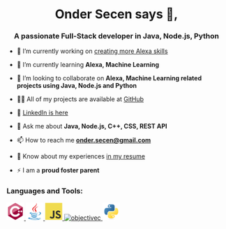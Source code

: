 <h1 align="center">Onder Secen says  👋, </h1>
<h3 align="center">A passionate Full-Stack developer in Java, Node.js, Python</h3>

- 🔭 I’m currently working on [creating more Alexa skills](https://github.com/osecen/alexa-Yallah-InspireMe-Node.js)

- 🌱 I’m currently learning **Alexa, Machine Learning**

- 👯 I’m looking to collaborate on **Alexa, Machine Learning related projects using Java, Node.js and Python**

- 👨‍💻 All of my projects are available at [GitHub](https://github.com/osecen)

- 📄  [LinkedIn is here](https://www.linkedin.com/in/onder-secen-5229783/)

- 💬 Ask me about **Java, Node.js, C++, CSS, REST API**

- 📫 How to reach me **onder.secen@gmail.com**

- 📄 Know about my experiences [in my resume](https://docs.google.com/document/d/1v9sKV0tx1ci8yXjhXLOGmbvLTtCt7py2QGtlEdJrbmk/edit?usp=sharing)

- ⚡  I am a **proud foster parent**


<h3 align="left">Languages and Tools:</h3>
<p align="left"> <a href="https://www.w3schools.com/cpp/" target="_blank"> <img src="https://raw.githubusercontent.com/devicons/devicon/master/icons/cplusplus/cplusplus-original.svg" alt="cplusplus" width="40" height="40"/> </a> <a href="https://www.java.com" target="_blank"> <img src="https://raw.githubusercontent.com/devicons/devicon/master/icons/java/java-original.svg" alt="java" width="40" height="40"/> </a> <a href="https://developer.mozilla.org/en-US/docs/Web/JavaScript" target="_blank"> <img src="https://raw.githubusercontent.com/devicons/devicon/master/icons/javascript/javascript-original.svg" alt="javascript" width="40" height="40"/> </a> <a href="https://developer.apple.com/library/archive/documentation/Cocoa/Conceptual/ProgrammingWithObjectiveC/Introduction/Introduction.html" target="_blank"> <img src="https://www.vectorlogo.zone/logos/apple_objectivec/apple_objectivec-icon.svg" alt="objectivec" width="40" height="40"/> </a> <a href="https://www.python.org" target="_blank"> <img src="https://raw.githubusercontent.com/devicons/devicon/master/icons/python/python-original.svg" alt="python" width="40" height="40"/> </a> </p>
